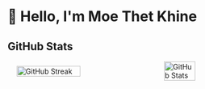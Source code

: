
# 👋 Hello, I'm Moe Thet Khine
## GitHub Stats
<div style="display: flex; justify-content: center; align-items: center; max-width: 1200px; margin: 0 auto; gap: 40px;">
    <img src="https://streak-stats.demolab.com?user=MoeThetKhine&theme=onedark&date_format=j%20M%5B%20Y%5D&start_date=2024-11-01&card_width=500" alt="GitHub Streak" style="width: 50%;"/>
    <img src="https://github-readme-stats.vercel.app/api?username=MoeThetKhine&show_icons=true&count_private=true&hide=contribs&theme=onedark&icon_color=90ee90&card_width=500" alt="GitHub Stats" style="width: 35%;"/>
</div>
